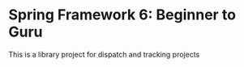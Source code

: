# Spring Framework 6: Beginner to Guru

This is a library project for dispatch and tracking projects
